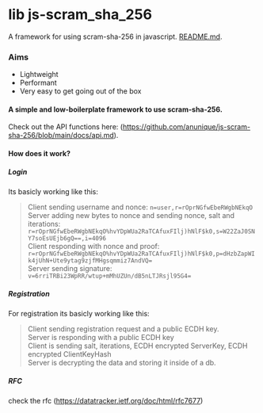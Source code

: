 # lib js-scram_sha_256
A framework for using scram-sha-256 in javascript. [README.md](https://github.com/anunique/js-scram-sha-256/blob/main/README.md).

### Aims
* Lightweight
* Performant
* Very easy to get going out of the box

#### A simple and low-boilerplate framework to use scram-sha-256.
Check out the API functions here: (https://github.com/anunique/js-scram-sha-256/blob/main/docs/api.md).

#### How does it work?
##### Login
Its basicly working like this:
>Client sending username and nonce: `n=user,r=rOprNGfwEbeRWgbNEkqO`<br />
>Server adding new bytes to nonce and sending nonce, salt and iterations: `r=rOprNGfwEbeRWgbNEkqO%hvYDpWUa2RaTCAfuxFIlj)hNlF$k0,s=W22ZaJ0SNY7soEsUEjb6gQ==,i=4096`<br />
>Client responding with nonce and proof: `r=rOprNGfwEbeRWgbNEkqO%hvYDpWUa2RaTCAfuxFIlj)hNlF$k0,p=dHzbZapWIk4jUhN+Ute9ytag9zjfMHgsqmmiz7AndVQ=`<br />
>Server sending signature: `v=6rriTRBi23WpRR/wtup+mMhUZUn/dB5nLTJRsjl95G4=`<br />

##### Registration
For registration its basicly working like this:
>Client sending registration request and a public ECDH key.<br />
>Server is responding with a public ECDH key<br />
>Client is sending salt, iterations, ECDH encrypted ServerKey, ECDH encrypted ClientKeyHash<br />
>Server is decrypting the data and storing it inside of a db.<br />

##### RFC
check the rfc (https://datatracker.ietf.org/doc/html/rfc7677)